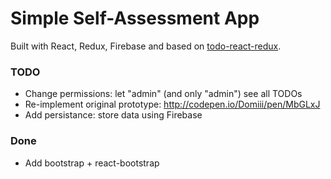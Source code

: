 # Simple Self-Assessment App
Built with React, Redux, Firebase and based on [todo-react-redux](https://github.com/r-park/todo-react-redux).


### TODO
* Change permissions: let "admin" (and only "admin") see all TODOs
* Re-implement original prototype: http://codepen.io/Domiii/pen/MbGLxJ
* Add persistance: store data using Firebase

### Done
* Add bootstrap + react-bootstrap